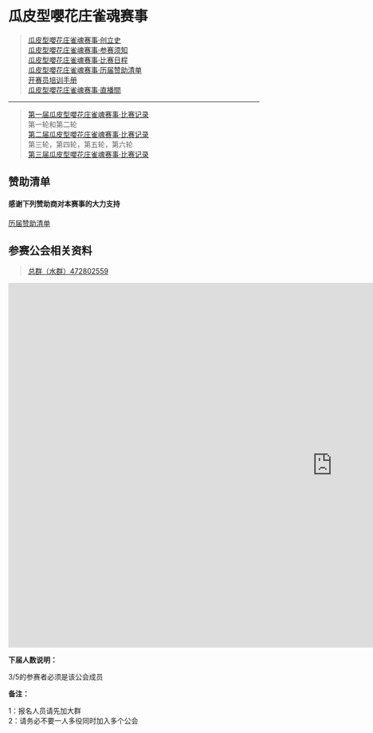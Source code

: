 # 瓜皮型嚶花庄雀魂赛事

> [瓜皮型嚶花庄雀魂赛事·创立史](bj.md)  
> [瓜皮型嚶花庄雀魂赛事·参赛须知](hnfy.md)  
> [瓜皮型嚶花庄雀魂赛事·比赛日程](day.md)  
> [瓜皮型嚶花庄雀魂赛事·历届赞助清单](sponsors.md)  
> [开赛员培训手册](admin.md)  
> [瓜皮型嚶花庄雀魂赛事·直播間](https://live.bilibili.com/140578)  
----

> [第一届瓜皮型嚶花庄雀魂赛事·比赛记录](https://mahjong.pub/?cid=42)  
第一轮和第二轮  
> [第二届瓜皮型嚶花庄雀魂赛事·比赛记录](https://mahjong.pub/?cid=42)  
第三轮，第四轮，第五轮，第六轮  
> [第三届瓜皮型嚶花庄雀魂赛事·比赛记录](https://mahjong.pub/?cid=43)  

## 赞助清单
#### 感谢下列赞助商对本赛事的大力支持

[历届赞助清单](sponsors.md)  

## 参赛公会相关资料

> [总群（水群）472802559](https://jq.qq.com/?_wv=1027&k=5ZhVOaB)

<iframe width="1300" height="731" frameborder="0" scrolling="no" src="https://onedrive.live.com/embed?resid=2B5792FE69ADB127%21107&authkey=%21AOzVnSe947vvtxw&em=2&wdAllowInteractivity=False&Item='%E5%8F%82%E8%B5%9B%E5%85%AC%E4%BC%9A'!A1%3AH33&wdDownloadButton=True&wdInConfigurator=True"></iframe>

**下届人数说明：**

3/5的参赛者必须是该公会成员

**备注：**

1：报名人员请先加大群  
2：请务必不要一人多役同时加入多个公会  